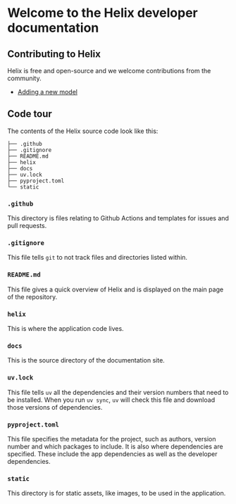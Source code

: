 # Welcome to the Helix developer documentation

## Contributing to Helix

Helix is free and open-source and we welcome contributions from the community.

- [Adding a new model](new_models.md)

## Code tour
The contents of the Helix source code look like this:

```
├── .github
├── .gitignore
├── README.md
├── helix
├── docs
├── uv.lock
├── pyproject.toml
└── static
```

### `.github`
This directory is files relating to Github Actions and templates for issues and pull requests.

### `.gitignore`
This file tells `git` to not track files and directories listed within.

### `README.md`
This file gives a quick overview of Helix and is displayed on the main page of the repository.

### `helix`
This is where the application code lives.

### `docs`
This is the source directory of the documentation site.

### `uv.lock`
This file tells `uv` all the dependencies and their version numbers that need to be installed. When you run `uv sync`, `uv` will check this file and download those versions of dependencies.

### `pyproject.toml`
This file specifies the metadata for the project, such as authors, version number and which packages to include. It is also where dependencies are specified. These include the app dependencies as well as the developer dependencies.

### `static`
This directory is for static assets, like images, to be used in the application.